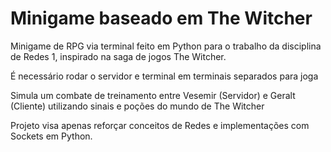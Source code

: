 # Minigame baseado em The Witcher

Minigame de RPG via terminal feito em Python para o trabalho da disciplina de Redes 1, inspirado na saga de jogos The Witcher.

É necessário rodar o servidor e terminal em terminais separados para joga

Simula um combate de treinamento entre Vesemir (Servidor) e Geralt (Cliente) utilizando sinais e poções do mundo de The Witcher

Projeto visa apenas reforçar conceitos de Redes e implementações com Sockets em Python.
